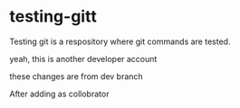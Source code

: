# testing-gitt



Testing git is a respository where git commands are tested.




yeah, this is another developer account




these changes are from dev branch




After adding as collobrator